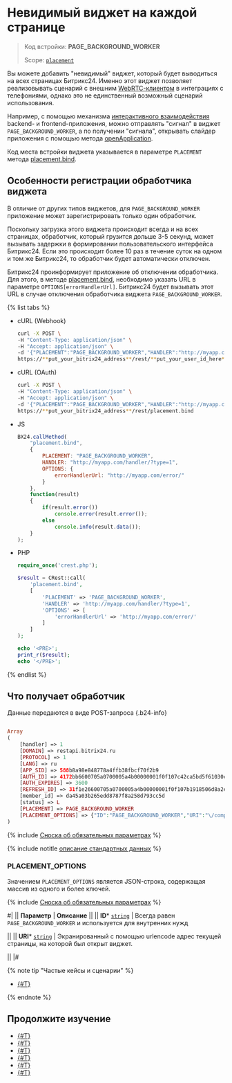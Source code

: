 # Невидимый виджет на каждой странице

> Код встройки: **PAGE_BACKGROUND_WORKER**
>
> Scope: [`placement`](../../scopes/permissions.md)
>

Вы можете добавить "невидимый" виджет, который будет выводиться на всех страницах Битрикс24. Именно этот виджет позволяет реализовывать сценарий с внешним [WebRTC-клиентом](../ui-interaction/page-background-worker/index.md) в интеграциях с телефониями, однако это не единственный возможный сценарий использования.

Например, с помощью механизма [интерактивного взаимодействия](../../interactivity/index.md) backend- и frontend-приложения, можно отправлять "сигнал" в виджет `PAGE_BACKGROUND_WORKER`, а по получении "сигнала", открывать слайдер приложения с помощью метода [openApplication](../open-application.md).

Код места встройки виджета указывается в параметре `PLACEMENT` метода [placement.bind](../placement-bind.md).

## Особенности регистрации обработчика виджета

В отличие от других типов виджетов, для `PAGE_BACKGROUND_WORKER` приложение может зарегистрировать только один обработчик.

Поскольку загрузка этого виджета происходит всегда и на всех страницах, обработчик, который грузится дольше 3-5 секунд, может вызывать задержки в формировании пользовательского интерфейса Битрикс24. Если это происходит более 10 раз в течение суток на одном и том же Битрикс24, то обработчик будет автоматически отключен.

Битрикс24 проинформирует приложение об отключении обработчика. Для этого, в методе [placement.bind](../placement-bind.md), необходимо указать URL в параметре `OPTIONS[errorHandlerUrl]`. Битрикс24 будет вызывать этот URL в случае отключения обработчика виджета `PAGE_BACKGROUND_WORKER`.

{% list tabs %}

- cURL (Webhook)

    ```bash
    curl -X POST \
    -H "Content-Type: application/json" \
    -H "Accept: application/json" \
    -d '{"PLACEMENT":"PAGE_BACKGROUND_WORKER","HANDLER":"http://myapp.com/handler/?type=1","OPTIONS":{"errorHandlerUrl":"http://myapp.com/error/"}}' \
    https://**put_your_bitrix24_address**/rest/**put_your_user_id_here**/**put_your_webbhook_here**/placement.bind
    ```

- cURL (OAuth)

    ```bash
    curl -X POST \
    -H "Content-Type: application/json" \
    -H "Accept: application/json" \
    -d '{"PLACEMENT":"PAGE_BACKGROUND_WORKER","HANDLER":"http://myapp.com/handler/?type=1","OPTIONS":{"errorHandlerUrl":"http://myapp.com/error/"},"auth":"**put_access_token_here**"}' \
    https://**put_your_bitrix24_address**/rest/placement.bind
    ```

- JS

    ```js
    BX24.callMethod(
        "placement.bind",
        { 
            PLACEMENT: "PAGE_BACKGROUND_WORKER",
            HANDLER: "http://myapp.com/handler/?type=1",
            OPTIONS: {
                errorHandlerUrl: "http://myapp.com/error/"
            }
        },
        function(result)
        {
            if(result.error())
                console.error(result.error());
            else
                console.info(result.data());
        }
    );
    ```

- PHP

    ```php
    require_once('crest.php');

    $result = CRest::call(
        'placement.bind',
        [
            'PLACEMENT' => 'PAGE_BACKGROUND_WORKER',
            'HANDLER' => 'http://myapp.com/handler/?type=1',
            'OPTIONS' => [
                'errorHandlerUrl' => 'http://myapp.com/error/'
            ]
        ]
    );

    echo '<PRE>';
    print_r($result);
    echo '</PRE>';
    ```

{% endlist %}

## Что получает обработчик

Данные передаются в виде POST-запроса {.b24-info}

```php

Array
(
    [handler] => 1
    [DOMAIN] => restapi.bitrix24.ru
    [PROTOCOL] => 1
    [LANG] => ru
    [APP_SID] => 588b8a98e848778a4ffb38fbcf70f2b9
    [AUTH_ID] => 4172bb6600705a0700005a4b00000001f0f107c42ca5bd5f61030c5d9c3e4d60d11b5a
    [AUTH_EXPIRES] => 3600
    [REFRESH_ID] => 31f1e26600705a0700005a4b00000001f0f107b1918506d8a2ed9ecf76e8fdac962471
    [member_id] => da45a03b265edd8787f8a258d793cc5d
    [status] => L
    [PLACEMENT] => PAGE_BACKGROUND_WORKER
    [PLACEMENT_OPTIONS] => {"ID":"PAGE_BACKGROUND_WORKER","URI":"\/company\/personal\/user\/1\/blog\/"}
)

```

{% include [Сноска об обязательных параметрах](../../../_includes/required.md) %}

{% include notitle [описание стандартных данных](../_includes/widget_data.md) %}

### PLACEMENT_OPTIONS

Значением `PLACEMENT_OPTIONS` является JSON-строка, содержащая массив из одного и более ключей.

{% include [Сноска об обязательных параметрах](../../../_includes/required.md) %}

#|
|| **Параметр** | **Описание** ||
|| **ID***
[`string`](../../data-types.md) | Всегда равен `PAGE_BACKGROUND_WORKER` и используется для внутренних нужд

||
|| **URI***
[`string`](../../data-types.md) | Экранированный с помощью urlencode адрес текущей страницы, на которой был открыт виджет.

||
|#

{% note tip "Частые кейсы и сценарии" %}

- [{#T}](../ui-interaction/page-background-worker/index.md)

{% endnote %}

## Продолжите изучение

- [{#T}](../placement-bind.md)
- [{#T}](../ui-interaction/index.md)
- [{#T}](../ui-interaction/crm-card.md)
- [{#T}](../../interactivity/index.md)
- [{#T}](../open-application.md)
- [{#T}](../open-path.md)
